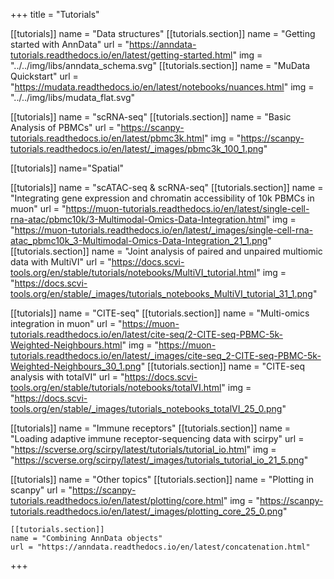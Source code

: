 +++
title = "Tutorials"

[[tutorials]]
	name = "Data structures"
	[[tutorials.section]]
	name = "Getting started with AnnData"
	url = "https://anndata-tutorials.readthedocs.io/en/latest/getting-started.html"
	img = "../../img/libs/anndata_schema.svg"
	[[tutorials.section]]
	name = "MuData Quickstart"
	url = "https://mudata.readthedocs.io/en/latest/notebooks/nuances.html"
	img = "../../img/libs/mudata_flat.svg"

[[tutorials]]
	name = "scRNA-seq"
	[[tutorials.section]]
	name = "Basic Analysis of PBMCs"
	url = "https://scanpy-tutorials.readthedocs.io/en/latest/pbmc3k.html"
	img = "https://scanpy-tutorials.readthedocs.io/en/latest/_images/pbmc3k_100_1.png"

[[tutorials]]
	name="Spatial"

[[tutorials]]
	name = "scATAC-seq & scRNA-seq"
	[[tutorials.section]]
	name = "Integrating gene expression and chromatin accessibility of 10k PBMCs in muon"
	url = "https://muon-tutorials.readthedocs.io/en/latest/single-cell-rna-atac/pbmc10k/3-Multimodal-Omics-Data-Integration.html"
	img = "https://muon-tutorials.readthedocs.io/en/latest/_images/single-cell-rna-atac_pbmc10k_3-Multimodal-Omics-Data-Integration_21_1.png"
	[[tutorials.section]]
	name = "Joint analysis of paired and unpaired multiomic data with MultiVI"
	url = "https://docs.scvi-tools.org/en/stable/tutorials/notebooks/MultiVI_tutorial.html"
	img = "https://docs.scvi-tools.org/en/stable/_images/tutorials_notebooks_MultiVI_tutorial_31_1.png"

[[tutorials]]
	name = "CITE-seq"
	[[tutorials.section]]
	name = "Multi-omics integration in muon"
	url = "https://muon-tutorials.readthedocs.io/en/latest/cite-seq/2-CITE-seq-PBMC-5k-Weighted-Neighbours.html"
	img = "https://muon-tutorials.readthedocs.io/en/latest/_images/cite-seq_2-CITE-seq-PBMC-5k-Weighted-Neighbours_30_1.png"
	[[tutorials.section]]
	name = "CITE-seq analysis with totalVI"
	url = "https://docs.scvi-tools.org/en/stable/tutorials/notebooks/totalVI.html"
	img = "https://docs.scvi-tools.org/en/stable/_images/tutorials_notebooks_totalVI_25_0.png"

[[tutorials]]
	name = "Immune receptors"
	[[tutorials.section]]
	name = "Loading adaptive immune receptor-sequencing data with scirpy"
	url = "https://scverse.org/scirpy/latest/tutorials/tutorial_io.html"
	img = "https://scverse.org/scirpy/latest/_images/tutorials_tutorial_io_21_5.png"

[[tutorials]]
	name = "Other topics"
	[[tutorials.section]]
	name = "Plotting in scanpy"
	url = "https://scanpy-tutorials.readthedocs.io/en/latest/plotting/core.html"
	img = "https://scanpy-tutorials.readthedocs.io/en/latest/_images/plotting_core_25_0.png"

	[[tutorials.section]]
	name = "Combining AnnData objects"
	url = "https://anndata.readthedocs.io/en/latest/concatenation.html"

+++



